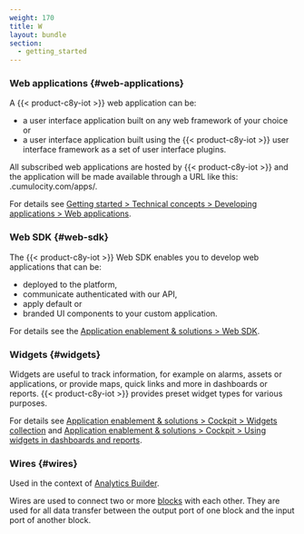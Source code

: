 ```yaml
---
weight: 170
title: W
layout: bundle
section:
  - getting_started
---
```


### Web applications {#web-applications}

A {{< product-c8y-iot >}} web application can be:

* a user interface application built on any web framework of your choice or
* a user interface application built using the {{< product-c8y-iot >}} user interface framework as a set of user interface plugins.

All subscribed web applications are hosted by {{< product-c8y-iot >}} and the application will be made available through a URL like this: <tenant>.cumulocity.com/apps/<application>.

For details see [Getting started > Technical concepts > Developing applications > Web applications](/concepts/applications/#web-applications).


### Web SDK {#web-sdk}

The {{< product-c8y-iot >}} Web SDK enables you to develop web applications that can be:

* deployed to the platform,
* communicate authenticated with our API,
* apply default or
* branded UI components to your custom application.

For details see the [Application enablement & solutions > Web SDK](/web/websdk-introduction/).


### Widgets {#widgets}

Widgets are useful to track information, for example on alarms, assets or applications, or provide maps, quick links and more in dashboards or reports. {{< product-c8y-iot >}} provides preset widget types for various purposes.

For details see [Application enablement & solutions > Cockpit > Widgets collection](/cockpit/widgets-collection) and [Application enablement & solutions > Cockpit > Using widgets in dashboards and reports](/cockpit/using-widgets).


### Wires {#wires}

Used in the context of [Analytics Builder](/glossary/a/#analytics-builder).

Wires are used to connect two or more [blocks](/glossary/b/#blocks) with each other. They are used for all data transfer between the output port of one block and the input port of another block.
